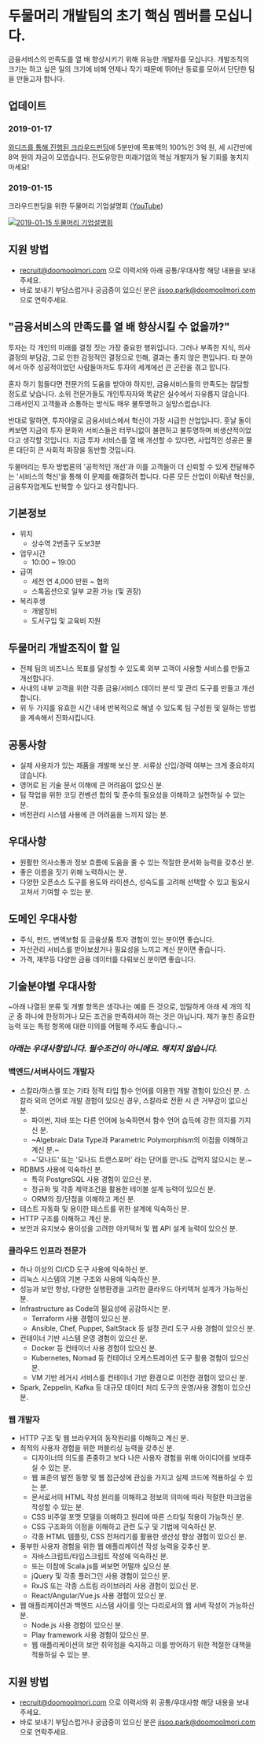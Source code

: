  # 두물머리 개발팀의 초기 핵심 멤버를 모십니다.

금융서비스의 만족도를 열 배 향상시키기 위해 유능한 개발자를 모십니다. 개발조직의 크기는 하고 싶은 일의 크기에 비해 언제나 작기 때문에 뛰어난 동료를 모아서 단단한 팀을 만들고자 합니다.

## 업데이트

### 2019-01-17

[와디즈를 통해 진행된 크라우드펀딩](https://www.wadiz.kr/web/equity/campaign/1206)에 5분만에 목표액의 100%인 3억 원, 세 시간만에 8억 원의 자금이 모였습니다. 전도유망한 미래기업의 핵심 개발자가 될 기회를 놓치지 마세요!

### 2019-01-15

크라우드펀딩을 위한 두물머리 기업설명회 ([YouTube](https://www.youtube.com/watch?v=G-H3wQxxzSM))

[![2019-01-15 두물머리 기업설명회](https://img.youtube.com/vi/G-H3wQxxzSM/0.jpg)](https://www.youtube.com/watch?v=G-H3wQxxzSM)


## 지원 방법

- recruit@doomoolmori.com 으로 이력서와 아래 공통/우대사항 해당 내용을 보내 주세요.
- 바로 보내기 부담스럽거나 궁금증이 있으신 분은 jisoo.park@doomoolmori.com 으로 연락주세요.


## "금융서비스의 만족도를 열 배 향상시킬 수 없을까?"

투자는 각 개인의 미래를 결정 짓는 가장 중요한 행위입니다. 그러나 부족한 지식, 의사결정의 부담감, 그로 인한 감정적인 결정으로 인해, 결과는 좋지 않은 편입니다. 타 분야에서 아주 성공적이었던 사람들마저도 투자의 세계에선 큰 곤란을 겪고 맙니다.

혼자 하기 힘들다면 전문가의 도움을 받아야 하지만, 금융서비스들의 만족도는 참담할 정도로 낮습니다. 소위 전문가들도 개인투자자와 똑같은 실수에서 자유롭지 않습니다. 그래서인지 고객들과 소통하는 방식도 매우 불투명하고 실망스럽습니다. 

반대로 말하면, 투자야말로 금융서비스에서 혁신이 가장 시급한 산업입니다. 훗날 돌이켜보면 지금의 투자 문화와 서비스들은 터무니없이 불편하고 불투명하며 비생산적이었다고 생각할 것입니다. 지금 투자 서비스를 열 배 개선할 수 있다면, 사업적인 성공은 물론 대단히 큰 사회적 파장을 동반할 것입니다. 

두물머리는 투자 방법론의 '공학적인 개선'과 이를 고객들이 더 신뢰할 수 있게 전달해주는 '서비스의 혁신'을 통해 이 문제를 해결하려 합니다. 다른 모든 산업이 이뤄낸 혁신을, 금융투자업계도 반복할 수 있다고 생각합니다.


## 기본정보

- 위치
  - 상수역 2번출구 도보3분
- 업무시간
  - 10:00 ~ 19:00
- 급여
  - 세전 연 4,000 만원 ~ 협의
  - 스톡옵션으로 일부 교환 가능 (및 권장)
- 복리후생
  - 개발장비
  - 도서구입 및 교육비 지원



## 두물머리 개발조직이 할 일

- 전체 팀의 비즈니스 목표를 달성할 수 있도록 외부 고객이 사용할 서비스를 만들고 개선합니다.
- 사내의 내부 고객을 위한 각종 금융/서비스 데이터 분석 및 관리 도구를 만들고 개선합니다.
- 위 두 가지를 유효한 시간 내에 반복적으로 해낼 수 있도록 팀 구성원 및 일하는 방법을 계속해서 진화시킵니다.



## 공통사항

- 실제 사용자가 있는 제품을 개발해 보신 분. 서류상 신입/경력 여부는 크게 중요하지 않습니다.
- 영어로 된 기술 문서 이해에 큰 어려움이 없으신 분.
- 팀 작업을 위한 코딩 컨벤션 합의 및 준수의 필요성을 이해하고 실천하실 수 있는 분.
- 버전관리 시스템 사용에 큰 어려움을 느끼지 않는 분.



## 우대사항

- 원활한 의사소통과 정보 흐름에 도움을 줄 수 있는 적절한 문서화 능력을 갖추신 분.
- 좋은 이름을 짓기 위해 노력하시는 분.
- 다양한 오픈소스 도구를 용도와 라이센스, 성숙도를 고려해 선택할 수 있고 필요시 고쳐서 기여할 수 있는 분.



## 도메인 우대사항

- 주식, 펀드, 변액보험 등 금융상품 투자 경험이 있는 분이면 좋습니다.
- 자산관리 서비스를 받아보셨거나 필요성을 느끼고 계신 분이면 좋습니다.
- 가격, 재무등 다양한 금융 데이터를 다뤄보신 분이면 좋습니다.



## 기술분야별 우대사항

~아래 나열된 분류 및 개별 항목은 생각나는 예를 든 것으로, 엄밀하게 아래 세 개의 직군 중 하나에 한정하거나 모든 조건을 만족하셔야 하는 것은 아닙니다. 제가 놓친 중요한 능력 또는 특정 항목에 대한 이의를 어필해 주셔도 좋습니다.~

### _아래는 우대사항입니다. 필수조건이 아니에요. 해치지 않습니다._



### 백엔드/서버사이드 개발자 

- 스칼라/하스켈 또는 기타 정적 타입 함수 언어를 이용한 개발 경험이 있으신 분. 스칼라 외의 언어로 개발 경험이 있으신 경우, 스칼라로 전환 시 큰 거부감이 없으신 분.
  - 파이썬, 자바 또는 다른 언어에 능숙하면서 함수 언어 습득에 강한 의지를 가지신 분.
  - ~Algebraic Data Type과 Parametric Polymorphism의 이점을 이해하고 계신 분.~
  - ~'모나드' 또는 '모나드 트랜스포머' 라는 단어를 만나도 겁먹지 않으시는 분.~
- RDBMS 사용에 익숙하신 분.
  - 특히 PostgreSQL 사용 경험이 있으신 분.
  - 정규화 및 각종 제약조건을 활용한 테이블 설계 능력이 있으신 분.
  - ORM의 장/단점을 이해하고 계신 분.
- 테스트 자동화 및 용이한 테스트를 위한 설계에 익숙하신 분.
- HTTP 구조를 이해하고 계신 분.
- 보안과 유지보수 용이성을 고려한 아키텍처 및 웹 API 설계 능력이 있으신 분.



### 클라우드 인프라 전문가

- 하나 이상의 CI/CD 도구 사용에 익숙하신 분.
- 리눅스 시스템의 기본 구조와 사용에 익숙하신 분.
- 성능과 보안 향상, 다양한 실행환경을 고려한 클라우드 아키텍처 설계가 가능하신 분.
- Infrastructure as Code의 필요성에 공감하시는 분.
  - Terraform 사용 경험이 있으신 분.
  - Ansible, Chef, Puppet, SaltStack 등 설정 관리 도구 사용 경험이 있으신 분.
- 컨테이너 기반 시스템 운영 경험이 있으신 분.
  - Docker 등 컨테이너 사용 경험이 있으신 분.
  - Kubernetes, Nomad 등 컨테이너 오케스트레이션 도구 활용 경험이 있으신 분.
  - VM 기반 레거시 서비스를 컨테이너 기반 환경으로 이전한 경험이 있으신 분.
- Spark, Zeppelin, Kafka 등 대규모 데이터 처리 도구의 운영/사용 경험이 있으신 분.



### 웹 개발자

- HTTP 구조 및 웹 브라우저의 동작원리를 이해하고 계신 분.
- 최적의 사용자 경험을 위한 퍼블리싱 능력을 갖추신 분.
  - 디자이너의 의도를 존중하고 보다 나은 사용자 경험을 위해 아이디어를 보태주실 수 있는 분.
  - 웹 표준의 발전 동향 및 웹 접근성에 관심을 가지고 실제 코드에 적용하실 수 있는 분.
  - 문서로서의 HTML 작성 원리를 이해하고 정보의 의미에 따라 적절한 마크업을 작성할 수 있는 분.
  - CSS 비주얼 포맷 모델을 이해하고 원리에 따른 스타일 적용이 가능하신 분.
  - CSS 구조화의 이점을 이해하고 관련 도구 및 기법에 익숙하신 분.
  - 각종 HTML 템플릿, CSS 전처리기를 활용한 생산성 향상 경험이 있으신 분.
- 풍부한 사용자 경험을 위한 웹 애플리케이션 작성 능력을 갖추신 분.
  - 자바스크립트/타입스크립트 작성에 익숙하신 분.
  - 또는 이참에 Scala.js를 써보면 어떨까 싶으신 분.
  - jQuery 및 각종 플러그인 사용 경험이 있으신 분.
  - RxJS 또는 각종 스트림 라이브러리 사용 경험이 있으신 분.
  - React/Angular/Vue.js 사용 경험이 있으신 분.
- 웹 애플리케이션과 백엔드 시스템 사이를 잇는 다리로서의 웹 서버 작성이 가능하신 분.
  - Node.js 사용 경험이 있으신 분.
  - Play framework 사용 경험이 있으신 분.
  - 웹 애플리케이션의 보안 취약점을 숙지하고 이를 방어하기 위한 적절한 대책을 적용하실 수 있는 분.



## 지원 방법

- recruit@doomoolmori.com 으로 이력서와 위 공통/우대사항 해당 내용을 보내 주세요.
- 바로 보내기 부담스럽거나 궁금증이 있으신 분은 jisoo.park@doomoolmori.com 으로 연락주세요.
